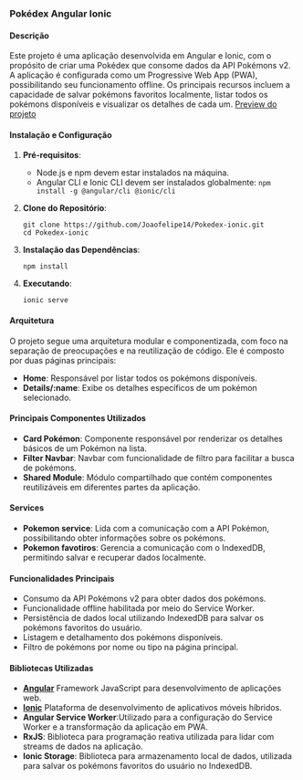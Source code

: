 ###  Pokédex Angular Ionic
#### Descrição
Este projeto é uma aplicação desenvolvida em Angular e Ionic, com o propósito de criar uma Pokédex que consome dados da API Pokémons v2. A aplicação é configurada como um Progressive Web App (PWA), possibilitando seu funcionamento offline. Os principais recursos incluem a capacidade de salvar pokémons favoritos localmente, listar todos os pokémons disponíveis e visualizar os detalhes de cada um.
[Preview do projeto](https://pookedexx.netlify.app/home)

#### Instalação e Configuração
1. **Pré-requisitos**:
   - Node.js e npm devem estar instalados na máquina.
   - Angular CLI e Ionic CLI devem ser instalados globalmente: `npm install -g @angular/cli @ionic/cli`

2. **Clone do Repositório**:
   ```
   git clone https://github.com/Joaofelipe14/Pokedex-ionic.git
   cd Pokedex-ionic
   ```

3. **Instalação das Dependências**:
   ```
   npm install
   ```
4. **Executando**:
   ```
   ionic serve
   ```

#### Arquitetura
O projeto segue uma arquitetura modular e componentizada, com foco na separação de preocupações e na reutilização de código. Ele é composto por duas páginas principais:

- **Home**: Responsável por listar todos os pokémons disponíveis.
- **Details/:name**: Exibe os detalhes específicos de um pokémon selecionado.

#### Principais Componentes Utilizados
- **Card Pokémon**: Componente responsável por renderizar os detalhes básicos de um Pokémon na lista.
- **Filter Navbar**: Navbar com funcionalidade de filtro para facilitar a busca de pokémons.
- **Shared Module**: Módulo compartilhado que contém componentes reutilizáveis em diferentes partes da aplicação.

#### Services
- **Pokemon service**: Lida com a comunicação com a API Pokémon, possibilitando obter informações sobre os pokémons.
- **Pokemon favotiros**: Gerencia a comunicação com o IndexedDB, permitindo salvar e recuperar dados localmente.

#### Funcionalidades Principais
- Consumo da API Pokémons v2 para obter dados dos pokémons.
- Funcionalidade offline habilitada por meio do Service Worker.
- Persistência de dados local utilizando IndexedDB para salvar os pokémons favoritos do usuário.
- Listagem e detalhamento dos pokémons disponíveis.
- Filtro de pokémons por nome ou tipo na página principal.

#### Bibliotecas Utilizadas
- [**Angular**](https://angular.io/) Framework JavaScript para desenvolvimento de aplicações web.
- [**Ionic**](https://ionicframework.com/docs) Plataforma de desenvolvimento de aplicativos móveis híbridos.
- **Angular Service Worker**:Utilizado para a configuração do Service Worker e a transformação da aplicação em PWA.
- **RxJS**: Biblioteca para programação reativa utilizada para lidar com streams de dados na aplicação.
- **Ionic Storage**:  Biblioteca para armazenamento local de dados, utilizada para salvar os pokémons favoritos do usuário no IndexedDB.



